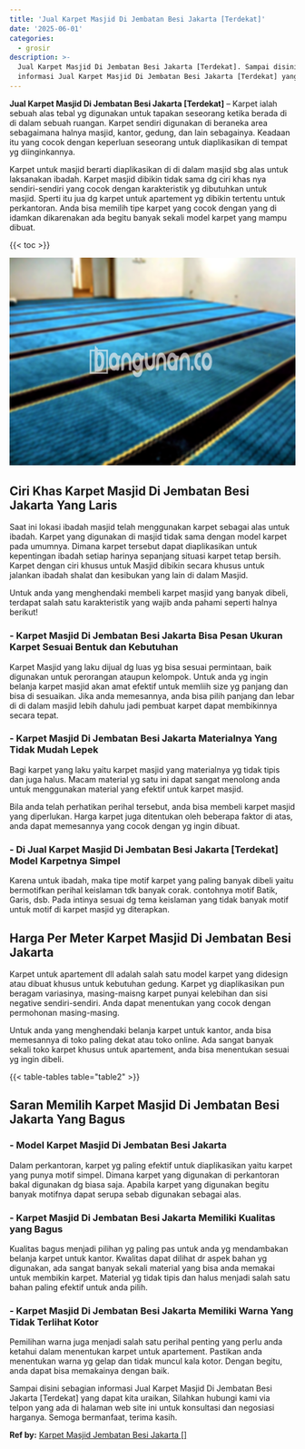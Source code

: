 ```yaml
---
title: 'Jual Karpet Masjid Di Jembatan Besi Jakarta [Terdekat]'
date: '2025-06-01'
categories:
  - grosir
description: >-
  Jual Karpet Masjid Di Jembatan Besi Jakarta [Terdekat]. Sampai disini sebagian
  informasi Jual Karpet Masjid Di Jembatan Besi Jakarta [Terdekat] yang dapat...
---
```


**Jual Karpet Masjid Di Jembatan Besi Jakarta \[Terdekat\]** – Karpet ialah sebuah alas tebal yg digunakan untuk tapakan seseorang ketika berada di di dalam sebuah ruangan. Karpet sendiri digunakan di beraneka area sebagaimana halnya masjid, kantor, gedung, dan lain sebagainya. Keadaan itu yang cocok dengan keperluan seseorang untuk diaplikasikan di tempat yg diinginkannya.

Karpet untuk masjid berarti diaplikasikan di di dalam masjid sbg alas untuk laksanakan ibadah. Karpet masjid dibikin tidak sama dg ciri khas nya sendiri-sendiri yang cocok dengan karakteristik yg dibutuhkan untuk masjid. Sperti itu jua dg karpet untuk apartement yg dibikin tertentu untuk perkantoran. Anda bisa memilih tipe karpet yang cocok dengan yang di idamkan dikarenakan ada begitu banyak sekali model karpet yang mampu dibuat.

{{< toc >}}

![Jual Karpet Masjid Di Jembatan Besi Jakarta [Terdekat]](/images/grosir-karpet-murah-24.png)

## Ciri Khas Karpet Masjid Di Jembatan Besi Jakarta Yang Laris

Saat ini lokasi ibadah masjid telah menggunakan karpet sebagai alas untuk ibadah. Karpet yang digunakan di masjid tidak sama dengan model karpet pada umumnya. Dimana karpet tersebut dapat diaplikasikan untuk kepentingan ibadah setiap harinya sepanjang situasi karpet tetap bersih. Karpet dengan ciri khusus untuk Masjid dibikin secara khusus untuk jalankan ibadah shalat dan kesibukan yang lain di dalam Masjid.

Untuk anda yang menghendaki membeli karpet masjid yang banyak dibeli, terdapat salah satu karakteristik yang wajib anda pahami seperti halnya berikut!

### \- Karpet Masjid Di Jembatan Besi Jakarta Bisa Pesan Ukuran Karpet Sesuai Bentuk dan Kebutuhan

Karpet Masjid yang laku dijual dg luas yg bisa sesuai permintaan, baik digunakan untuk perorangan ataupun kelompok. Untuk anda yg ingin belanja karpet masjid akan amat efektif untuk memliih size yg panjang dan bisa di sesuaikan. Jika anda memesannya, anda bisa pilih panjang dan lebar di di dalam masjid lebih dahulu jadi pembuat karpet dapat membikinnya secara tepat.

### \- Karpet Masjid Di Jembatan Besi Jakarta Materialnya Yang Tidak Mudah Lepek

Bagi karpet yang laku yaitu karpet masjid yang materialnya yg tidak tipis dan juga halus. Macam material yg satu ini dapat sangat menolong anda untuk menggunakan material yang efektif untuk karpet masjid.

Bila anda telah perhatikan perihal tersebut, anda bisa membeli karpet masjid yang diperlukan. Harga karpet juga ditentukan oleh beberapa faktor di atas, anda dapat memesannya yang cocok dengan yg ingin dibuat.

### \- Di Jual Karpet Masjid Di Jembatan Besi Jakarta \[Terdekat\] Model Karpetnya Simpel

Karena untuk ibadah, maka tipe motif karpet yang paling banyak dibeli yaitu bermotifkan perihal keislaman tdk banyak corak. contohnya motif Batik, Garis, dsb. Pada intinya sesuai dg tema keislaman yang tidak banyak motif untuk motif di karpet masjid yg diterapkan.

## Harga Per Meter Karpet Masjid Di Jembatan Besi Jakarta

Karpet untuk apartement dll adalah salah satu model karpet yang didesign atau dibuat khusus untuk kebutuhan gedung. Karpet yg diaplikasikan pun beragam variasinya, masing-maisng karpet punyai kelebihan dan sisi negative sendiri-sendiri. Anda dapat menentukan yang cocok dengan permohonan masing-masing.

Untuk anda yang menghendaki belanja karpet untuk kantor, anda bisa memesannya di toko paling dekat atau toko online. Ada sangat banyak sekali toko karpet khusus untuk apartement, anda bisa menentukan sesuai yg ingin dibeli.

{{< table-tables table="table2" >}}

## Saran Memilih Karpet Masjid Di Jembatan Besi Jakarta Yang Bagus

### \- Model Karpet Masjid Di Jembatan Besi Jakarta

Dalam perkantoran, karpet yg paling efektif untuk diaplikasikan yaitu karpet yang punya motif simpel. Dimana karpet yang digunakan di perkantoran bakal digunakan dg biasa saja. Apabila karpet yang digunakan begitu banyak motifnya dapat serupa sebab digunakan sebagai alas.

### \- Karpet Masjid Di Jembatan Besi Jakarta Memiliki Kualitas yang Bagus

Kualitas bagus menjadi pilihan yg paling pas untuk anda yg mendambakan belanja karpet untuk kantor. Kwalitas dapat dilihat dr aspek bahan yg digunakan, ada sangat banyak sekali material yang bisa anda memakai untuk membikin karpet. Material yg tidak tipis dan halus menjadi salah satu bahan paling efektif untuk anda pilih.

### \- Karpet Masjid Di Jembatan Besi Jakarta Memiliki Warna Yang Tidak Terlihat Kotor

Pemilihan warna juga menjadi salah satu perihal penting yang perlu anda ketahui dalam menentukan karpet untuk apartement. Pastikan anda menentukan warna yg gelap dan tidak muncul kala kotor. Dengan begitu, anda dapat bisa memakainya dengan baik.

Sampai disini sebagian informasi Jual Karpet Masjid Di Jembatan Besi Jakarta \[Terdekat\] yang dapat kita uraikan, Silahkan hubungi kami via telpon yang ada di halaman web site ini untuk konsultasi dan negosiasi harganya. Semoga bermanfaat, terima kasih.

**Ref by:**  [Karpet Masjid Jembatan Besi Jakarta []](https://id.wikipedia.org/wiki/Karpet)
